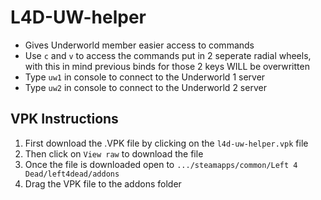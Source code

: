 # L4D-UW-helper
- Gives Underworld member easier access to commands
- Use `c` and `v` to access the commands put in 2 seperate radial wheels, with this in mind previous binds for those 2 keys WILL be overwritten
- Type `uw1` in console to connect to the Underworld 1 server
- Type `uw2` in console to connect to the Underworld 2 server


## VPK Instructions 
   1. First download the .VPK file by clicking on the `l4d-uw-helper.vpk` file
   2. Then click on `View raw` to download the file
   3. Once the file is downloaded open to  `.../steamapps/common/Left 4 Dead/left4dead/addons`
   4. Drag the VPK file to the addons folder

